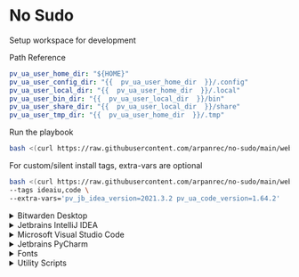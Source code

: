 # No Sudo

Setup workspace for development

Path Reference

```yaml
pv_ua_user_home_dir: "${HOME}"
pv_ua_user_config_dir: "{{  pv_ua_user_home_dir  }}/.config"
pv_ua_user_local_dir: "{{  pv_ua_user_home_dir  }}/.local"
pv_ua_user_bin_dir: "{{  pv_ua_user_local_dir  }}/bin"
pv_ua_user_share_dir: "{{  pv_ua_user_local_dir  }}/share"
pv_ua_user_tmp_dir: "{{  pv_ua_user_home_dir  }}/.tmp"
```

Run the playbook

```bash
bash <(curl https://raw.githubusercontent.com/arpanrec/no-sudo/main/webrun.sh)
```

For custom/silent install tags, extra-vars are optional

```bash
bash <(curl https://raw.githubusercontent.com/arpanrec/no-sudo/main/webrun.sh) \
--tags ideaiu,code \
--extra-vars='pv_jb_idea_version=2021.3.2 pv_ua_code_version=1.64.2'
```

<details>
<summary>Bitwarden Desktop</summary>

## Bitwarden Desktop

---

- Tag: `bitwarden_desktop`

Variables:

- `pv_ua_bitwarden_desktop_version`
  - Description: Version of [Bitwarden Desktop](https://bitwarden.com/download/) from [GitHub](https://github.com/bitwarden/desktop/releases).
  - Default: Dynamically find the [latest tag_name](https://api.github.com/repos/bitwarden/desktop/releases/latest), like `v1.31.3`.

- `pv_ua_bitwarden_desktop_install_path`
  - Description: Install Path.
  - Default: `{{ pv_ua_user_share_dir }}/bitwarden-desktop`

- `pv_ua_bitwarden_desktop_icon_path`
  - Description: Icon Path.
  - Default: `{{ pv_ua_user_share_dir }}/applications/bitwarden-desktop-userapps.desktop`

</details>

<details>
<summary>Jetbrains IntelliJ IDEA</summary>

## Jetbrains IntelliJ IDEA

---

Tags:

- Ultimate Edition: `ideaiu` *(`pv_jb_idea_ideaiu_or_ideaic` = `ideaiu`)

- Community Edition: `ideaic` *(`pv_jb_idea_ideaiu_or_ideaic` = `ideaic`)

Variables:

- `pv_jb_idea_version_<ideaiu\ideaic>`
  - Description: Version of [Jetbrains IntelliJ IDEA](https://www.jetbrains.com/idea/)
  - Default: Dynamically find the latest  form [updates xml](https://www.jetbrains.com/updates/updates.xml), like `2021.3.2`

- `pv_jb_idea_install_path_<ideaiu\ideaic>`
  - Description: Install Path
  - Default: `{{  pv_ua_user_share_dir  }}/JetBrains/{{  pv_jb_idea_ideaiu_or_ideaic  }}-{{  pv_jb_idea_version  }}`

- `pv_jb_idea_icon_path_<ideaiu\ideaic>`
  - Description: Icon Path
  - Default: `{{ pv_ua_user_share_dir }}/applications/{{  pv_jb_idea_ideaiu_or_ideaic  }}-{{ pv_jb_idea_version }}-userapps.desktop`

</details>

<details>
<summary>Microsoft Visual Studio Code</summary>

## Microsoft Visual Studio Code

---

- Tag: `code`

Variables:

- `pv_ua_code_version`
  - Description: Version of [Microsoft Visual Studio Code](https://code.visualstudio.com/updates).
  - Default: Dynamically find the [latest tag_name](https://api.github.com/repos/microsoft/vscode/releases/latest), like `1.64.2`.

- `pv_ua_code_install_path`
  - Description: Install Path.
  - Default: `{{ pv_ua_user_share_dir }}/vscode`

- `pv_ua_code_icon_path`
  - Description: Icon Path.
  - Default: `{{ pv_ua_user_share_dir }}/applications/code-userapps.desktop`

- `pv_ua_code_uri_handler_path`
  - Description: URI Handler path
  - Default: `{{ pv_ua_user_share_dir }}/applications/code-url-handler-userapps.desktop`

- `pv_ua_code_ext_to_be_installed`
  - Description: List of VSCode extension to be installed.
  - Type: `List[String]`
  - Default: [extensions-list.yml](tasks/code/extensions-list.yml)

</details>

<details>
<summary>Jetbrains PyCharm</summary>

## Jetbrains PyCharm

---

Tags:

- Ultimate Community: `pycharm_community` *(`pv_jb_pycharm_professional_community` = `pycharm_community`)

- Community Professional: `pycharm_professional` *(`pv_jb_pycharm_professional_community` = `pycharm_professional`)

Variables:

- `pv_jb_pycharm_version_<professional\community>`
  - Description: Version of [Jetbrains Pycharm](https://www.jetbrains.com/pycharm/)
  - Default: Dynamically find the latest  form [updates xml](https://www.jetbrains.com/updates/updates.xml), like `2021.3.2`

- `pv_jb_pycharm_install_path_<professional\community>`
  - Description: Install Path
  - Default: `{{  pv_ua_user_share_dir  }}/JetBrains/{{  pv_jb_pycharm_professional_community  }}-{{  pv_jb_pycharm_version  }}`

- `pv_jb_pycharm_desktop_icon_path_<professional\community>`
  - Description: Icon Path
  - Default: `{{ pv_ua_user_share_dir }}/applications/{{  pv_jb_pycharm_professional_community  }}-{{ pv_jb_pycharm_version }}-userapps.desktop`

</details>

<details>
<summary>Fonts</summary>

## Fonts

---

Tag: `fonts`

Install below fonts in `{{  pv_ua_user_share_dir  }}/fonts/<font-name>`

- [Hack Font](https://github.com/source-foundry/Hack)
- [Cascadia Code](https://github.com/microsoft/cascadia-code)

Variables:

- Not Applicable

</details>

<details>
<summary>Utility Scripts</summary>

## Utility Scripts

---

Tag: `scripts`

Install [Utility Scripts](https://github.com/arpanrec/util-scripts/tree/main/bin) to `{{  pv_ua_user_bin_dir  }}`

Variables:

- Not Applicable

</details>
